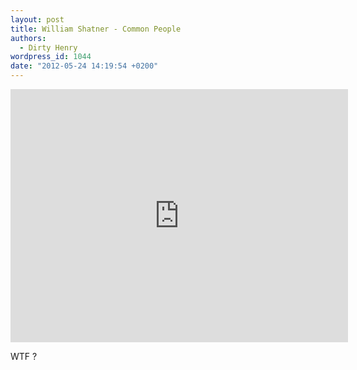 ```yaml
---
layout: post
title: William Shatner - Common People
authors:
  - Dirty Henry
wordpress_id: 1044
date: "2012-05-24 14:19:54 +0200"
---
```


<iframe width="540" height="405" src="http://www.youtube.com/embed/KXWEM4gZhg4" frameborder="0" allowfullscreen></iframe>

WTF ?
